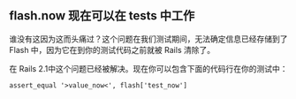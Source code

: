 ## flash.now 现在可以在 tests 中工作

谁没有这因为这而头痛过？这个问题在我们测试期间，无法确定信息已经存储到了 Flash 中，因为它在到你的测试代码之前就被 Rails 清除了。 

在 Rails 2.1中这个问题已经被解决。现在你可以包含下面的代码行在你的测试中：

	assert_equal '>value_now<', flash['test_now']
